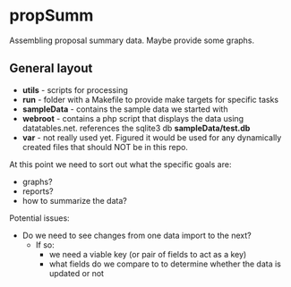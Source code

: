 # propSumm

Assembling proposal summary data.  Maybe provide some graphs.

## General layout
+ **utils** - scripts for processing
+ **run** - folder with a Makefile to provide make targets for specific tasks
+ **sampleData** - contains the sample data we started with
+ **webroot** - contains a php script that displays the data using datatables.net.  references the sqlite3 db **sampleData/test.db** 
+ **var** - not really used yet.  Figured it would be used for any dynamically created files that should NOT be in this repo. 

At this point we need to sort out what the specific goals are:
+ graphs?
+ reports?
+ how to summarize the data?

Potential issues:
+ Do we need to see changes from one data import to the next?
  + If so:
    + we need a viable key (or pair of fields to act as a key)
    + what fields do we compare to to determine whether the data is updated or not


